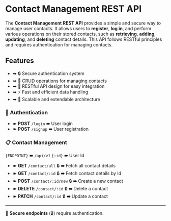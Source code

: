 # Contact Management REST API

The **Contact Management REST API** provides a simple and secure way to manage user contacts. It allows users to **register**, **log in**, and perform various operations on their stored contacts, such as **retrieving**, **adding**, **updating**, and **deleting** contact details. This API follows RESTful principles and requires authentication for managing contacts.

## Features
- ➥ 🔒 Secure authentication system
- ➥ 📂 CRUD operations for managing contacts
- ➥ 🔄 RESTful API design for easy integration
- ➥ ⚡ Fast and efficient data handling
- ➥ 📡 Scalable and extendable architecture

### 🔐 Authentication
- ➽ **POST** `/login` **➠** User login
- ➽ **POST** `/signup` **➠** User registration

### 📋 Contact Management

`{ENDPOINT}` **➠** `/api/v1`
`{:id}` **➠** User Id

- ➽ **GET** `/contact/all` 🔒 **➠** Fetch all contact details
- ➽ **GET** `/contact/:id` 🔒 **➠** Fetch contact details by Id
- ➽ **POST** `/contact/:id/new` 🔒 **➠** Create a new contact
- ➽ **DELETE** `/contact/:id` 🔒 **➠** Delete a contact
- ➽ **PATCH** `/contact/:id` 🔒 **➠** Update a contact

---
🚀 **Secure endpoints** (🔒) require authentication.
